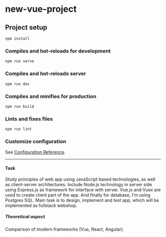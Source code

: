 # new-vue-project

## Project setup

```
npm install
```

### Compiles and hot-reloads for development

```
npm run serve
```

### Compiles and hot-reloads server

```
npm run dev
```

### Compiles and minifies for production

```
npm run build
```

### Lints and fixes files

```
npm run lint
```

### Customize configuration

See [Configuration Reference](https://cli.vuejs.org/config/).

<hr>

#### Task

Study principles of web app using JavaScript based technologies, as well as client-server architectures.
Include Node.js technology in server side using Express.js as framework for interface with server.
Vue.js and Vuex are used to create client part of the app.
And finally for database, I'm using Postgres SQL.
Main task is to design, implement and test app, which will be implemented as fullstack webshop.

##### Theoretical aspect

Comparison of modern frameworks (Vue, React, Angular).
